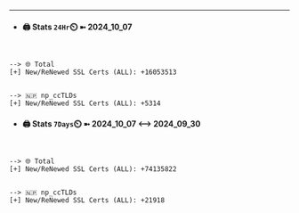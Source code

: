 

---
- #### 🖨️ **Stats** `24Hr`⏲️ ➼ 2024_10_07
```console


--> 🌐 Total
[+] New/ReNewed SSL Certs (ALL): +16053513


--> 🇳🇵 np_ccTLDs
[+] New/ReNewed SSL Certs (ALL): +5314

```

- #### 🖨️ **Stats** `7Days`⏲️ ➼ 2024_10_07 <--> 2024_09_30
```console


--> 🌐 Total
[+] New/ReNewed SSL Certs (ALL): +74135822


--> 🇳🇵 np_ccTLDs
[+] New/ReNewed SSL Certs (ALL): +21918

```

